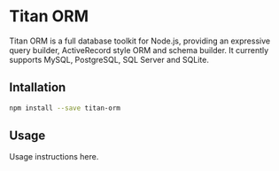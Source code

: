 # Titan ORM

Titan ORM is a full database toolkit for Node.js, providing an expressive query builder, ActiveRecord style ORM and schema builder. It currently supports MySQL, PostgreSQL, SQL Server and SQLite.

## Intallation

```sh
npm install --save titan-orm
```

## Usage

Usage instructions here.
